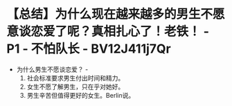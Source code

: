 # 【总结】为什么现在越来越多的男生不愿意谈恋爱了呢？真相扎心了！老铁！ - P1 - 不怕队长 - BV12J411j7Qr

-   为什么男生不愿谈恋爱？ - 
    1.  社会标准要求男生付出时间和精力。
    2.  女生不愿了解男生，只在乎对她好。
    3.  男生辛苦但值得更好的女生。Berlin说。